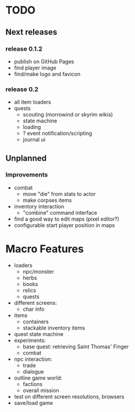 # TODO

## Next releases

### release 0.1.2
- publish on GitHub Pages
- find player image
- find/make logo and favicon


### release 0.2
- all item loaders
- quests
	- scouting (morrowind or skyrim wikis)
	- state machine
	- loading
	- ? event notification/scripting
	- journal ui


## Unplanned
### Improvements
- combat
	- move "die" from stats to actor
	- make corpses items
- inventory interaction
	- "combine" command interface
- find a good way to edit maps (pixel editor?)
- configurable start player position in maps

# Macro Features
- loaders
	- npc/monster
	- herbs
	- books
	- relics
	- quests
- different screens:
	- char info
- items
	- containers
	- stackable inventory items
- quest state machine
- experiments:
	- base quest: retrieving Saint Thomas' Finger
	- combat
- npc interaction:
	- trade
	- dialogue
- outline game world:
	- factions
	- overall mission
- test on different screen resolutions, browsers
- save/load game


